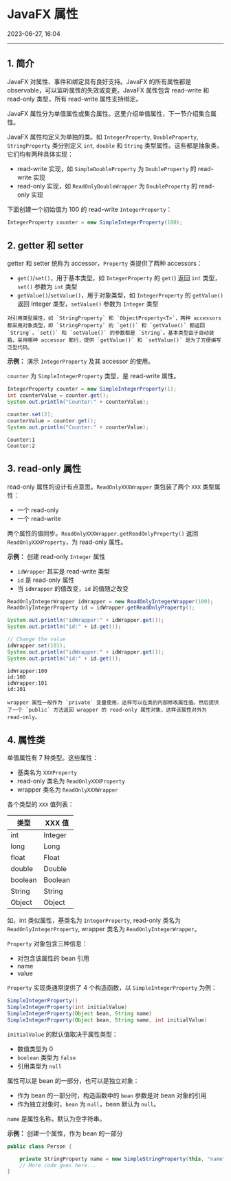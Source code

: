 # JavaFX 属性

2023-06-27, 16:04
****
## 1. 简介

JavaFX 对属性、事件和绑定具有良好支持。JavaFX 的所有属性都是 observable，可以监听属性的失效或变更。JavaFX 属性包含 read-write 和 read-only 类型，所有 read-write 属性支持绑定。

JavaFX 属性分为单值属性或集合属性。这里介绍单值属性，下一节介绍集合属性。

JavaFX 属性均定义为单独的类。如 `IntegerProperty`, `DoubleProperty`, `StringProperty` 类分别定义 `int`, `double` 和 `String` 类型属性。这些都是抽象类，它们均有两种具体实现：

- read-write 实现，如 `SimpleDoubleProperty` 为 `DoubleProperty` 的 read-write 实现
- read-only 实现，如 `ReadOnlyDoubleWrapper` 为 `DoubleProperty` 的 read-only 实现

下面创建一个初始值为 100 的 read-write `IntegerProperty`：

```java
IntegerProperty counter = new SimpleIntegerProperty(100);
```

## 2. getter 和 setter

getter 和 setter 统称为 accessor，`Property` 类提供了两种 accessors：

- `get()`/`set()`，用于基本类型，如 `IntegerProperty` 的 `get(`) 返回 `int` 类型，`set()` 参数为 `int` 类型
- `getValue()`/`setValue()`，用于对象类型，如 `IntegerProperty` 的 `getValue()` 返回 Integer 类型，`setValue()` 参数为 `Integer` 类型

```ad-tip
对引用类型属性，如 `StringProperty` 和 `ObjectProperty<T>`，两种 accessors 都采用对象类型，即 `StringProperty` 的 `get()` 和 `getValue()` 都返回 `String`，`set()` 和 `setValue()` 的参数都是 `String`。基本类型由于自动装箱，采用哪种 accessor 都行，提供 `getValue()` 和 `setValue()` 是为了方便编写泛型代码。
```

**示例：** 演示 `IntegerProperty` 及其 accessor 的使用。

`counter` 为 `SimpleIntegerProperty` 类型，是 read-write 属性。

```java
IntegerProperty counter = new SimpleIntegerProperty(1);
int counterValue = counter.get();
System.out.println("Counter:" + counterValue);

counter.set(2);
counterValue = counter.get();
System.out.println("Counter:" + counterValue);
```

```
Counter:1
Counter:2
```

## 3. read-only 属性

read-only 属性的设计有点意思。`ReadOnlyXXXWrapper` 类包装了两个 `XXX` 类型属性：

- 一个 read-only
- 一个 read-write

两个属性的值同步。`ReadOnlyXXXWrapper.getReadOnlyProperty()` 返回 `ReadOnlyXXXProperty`，为 read-only 属性。

**示例：** 创建 read-only `Integer` 属性

- `idWrapper` 其实是 read-write 类型
- `id` 是 read-only 属性
- 当 `idWrapper` 的值改变，`id` 的值随之改变

```java
ReadOnlyIntegerWrapper idWrapper = new ReadOnlyIntegerWrapper(100);
ReadOnlyIntegerProperty id = idWrapper.getReadOnlyProperty();

System.out.println("idWrapper:" + idWrapper.get());
System.out.println("id:" + id.get());

// Change the value
idWrapper.set(101);
System.out.println("idWrapper:" + idWrapper.get());
System.out.println("id:" + id.get());
```

```
idWrapper:100
id:100
idWrapper:101
id:101
```

```ad-tip
wrapper 属性一般作为 `private` 变量使用，这样可以在类的内部修改属性值。然后提供了一个 `public` 方法返回 wrapper 的 read-only 属性对象，这样该属性对外为 read-only。
```

## 4. 属性类

单值属性有 7 种类型。这些属性：

- 基类名为 `XXXProperty`
- read-only 类名为 `ReadOnlyXXXProperty`
- wrapper 类名为 `ReadOnlyXXXWrapper`

各个类型的 `XXX` 值列表：

| 类型    | XXX 值  |
| ------- | ------- |
| int     | Integer |
| long    | Long    |
| float   | Float   |
| double  | Double  |
| boolean | Boolean |
| String  | String  |
| Object  | Object  |

如，int 类似属性，基类名为 `IntegerProperty`, read-only 类名为 `ReadOnlyIntegerProperty`, wrapper 类名为 `ReadOnlyIntegerWrapper`。

`Property` 对象包含三种信息：

- 对包含该属性的 bean 引用
- name
- value

`Property` 实现类通常提供了 4 个构造函数，以 `SimpleIntegerProperty` 为例：

```java
SimpleIntegerProperty()
SimpleIntegerProperty(int initialValue)
SimpleIntegerProperty(Object bean, String name)
SimpleIntegerProperty(Object bean, String name, int initialValue)
```

`initialValue` 的默认值取决于属性类型：

- 数值类型为 0
- `boolean` 类型为 `false`
- 引用类型为 `null`

属性可以是 bean 的一部分，也可以是独立对象：

- 作为 bean 的一部分时，构造函数中的 `bean` 参数是对 bean 对象的引用
- 作为独立对象时，`bean` 为 `null`，bean 默认为 `null`。

`name` 是属性名称，默认为空字符串。

**示例：** 创建一个属性，作为 bean 的一部分

```java
public class Person {

    private StringProperty name = new SimpleStringProperty(this, "name", "Li");
    // More code goes here...
}
```
